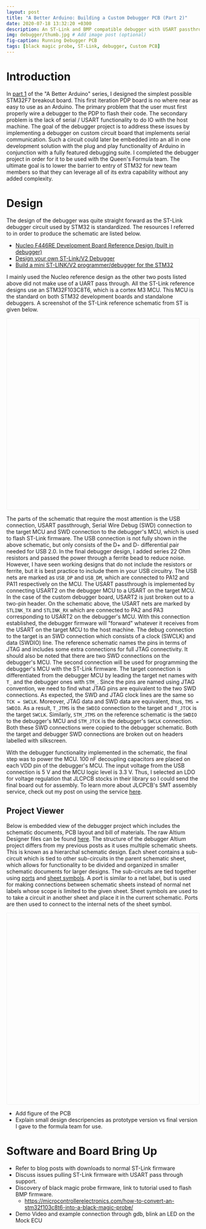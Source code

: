 ```yaml
---
layout: post
title: "A Better Arduino: Building a Custom Debugger PCB (Part 2)"
date: 2020-07-18 13:32:20 +0300
description: An ST-Link and BMP compatible debugger with USART passthrough.
img: debugger/thumb.jpg # Add image post (optional)
fig-caption: Running Debugger PCB
tags: [black magic probe, ST-Link, debugger, Custom PCB]
---
```

<script src="https://viewer.altium.com/client/static/js/embed.js"></script>

# Introduction

In [part 1](../peterson-dev-platform) of the "A Better Arduino" series, I
designed the simplest possible STM32F7 breakout board. This first iteration PDP
board is no where near as easy to use as an Arduino. The primary problem that
the user must first properly wire a debugger to the PDP to flash their code. The
secondary problem is the lack of serial / USART functionality to do IO with the
host machine. The goal of the debugger project is to address these issues by
implementing a debugger on custom circuit board that implements serial
communication. Such a circuit could later be embedded into an all in one
development solution with the plug and play functionality of Arduino in
conjunction with a fully featured debugging suite. I completed the debugger
project in order for it to be used with the Queen's Formula team. The ultimate
goal is to lower the barrier to entry of STM32 for new team members so that they
can leverage all of its extra capability without any added complexity.

# Design

The design of the debugger was quite straight forward as the ST-Link debugger
circuit used by STM32 is standardized. The resources I referred to in order to
produce the schematic are listed below.

- [Nucleo F446RE Development Board Reference Design (built in debugger)](https://www.arrow.com/en/reference-designs/nucleo-f446re-stm32-nucleo-development-board-with-stm32f446ret6-mcu-supports-arduino-and-st-morpho-connectivity/b480d6e4390793108d4bf54c6c0abfae)
- [Design your own ST-Link/V2
  Debugger](https://luyao-han.online/diy-stlinkv2-debugger/)
- [Build a mini ST-LINK/V2 programmer/debugger for the
  STM32](http://www.micromouseonline.com/2014/01/05/mini-st-linkv2-programmer/)

I mainly used the Nucleo reference design as the other two posts listed above
did not make use of a UART pass through. All the ST-Link reference designs use
an STM32F103C8T6, which is a cortex M3 MCU. This MCU is the standard on both
STM32 development boards and standalone debuggers. A screenshot of the ST-Link
reference schematic from ST is given below.

<div class="altium-ecad-viewer" data-project-src="28781aba-67df-4157-9060-fc9fb9643811" style="border-radius: 0px 0px 4px 4px; height: 500px; border-style: solid; border-width: 1px; border-color: rgb(241, 241, 241); overflow: hidden; max-width: 1280px; max-height: 700px; box-sizing: border-box;"></div>

The parts of the schematic that require the most attention is the USB
connection, USART passthrough, Serial Wire Debug (SWD) connection to the target
MCU and SWD connection to the debugger's MCU, which is used to flash ST-Link
firmware. The USB connection is not fully shown in the above schematic, but only
consists of the D+ and D- differential pair needed for USB 2.0. In the final
debugger design, I added series 22 Ohm resistors and passed the power through a
ferrite bead to reduce noise. However, I have seen working designs that do not
include the resistors or ferrite, but it is best practice to include them in
your USB circuitry. The USB nets are marked as `USB_DP` and `USB_DM`, which are
connected to PA12 and PA11 respectively on the MCU. The USART passthrough is
implemented by connecting USART2 on the debugger MCU to a USART on the target
MCU. In the case of the custom debugger board, USART2 is just broken out to a
two-pin header. On the schematic above, the USART nets are marked by `STLINK_TX`
and `STLINK_RX` which are connected to PA2 and PA3 corresponding to USART2 on
the debugger's MCU. With this connection established, the debugger firmware will
"forward" whatever it receives from the USART on the target MCU to the host
machine. The debug connection to the target is an SWD connection which consists
of a clock (SWCLK) and data (SWDIO) line. The reference schematic names the pins
in terms of JTAG and includes some extra connections for full JTAG connectivity.
It should also be noted that there are two SWD connections on the debugger's
MCU. The second connection will be used for programming the debugger's MCU with
the ST-Link firmware. The target connection is differentiated from the debugger
MCU by leading the target net names with `T_` and the debugger ones with `STM_`.
Since the pins are named using JTAG convention, we need to find what JTAG pins
are equivalent to the two SWD connections. As expected, the SWD and JTAG clock
lines are the same so `TCK = SWCLK`. Moreover, JTAG data and SWD data are
equivalent, thus, `TMS = SWDIO`. As a result, `T_JTMS` is the `SWDIO` connection
to the target and `T_JTCK` is the target `SWCLK`. Similarly, `STM_JTMS` on the
reference schematic is the `SWDIO` to the debugger's MCU and `STM_JTCK` is the
debugger's `SWCLK` connection. Both these SWD connections were copied to the
debugger schematic. Both the target and debugger SWD connections are broken out
on headers labelled with silkscreen.

With the debugger functionality implemented in the schematic, the final step was
to power the MCU. 100 nF decoupling capacitors are placed on each VDD pin of the
debugger's MCU. The input voltage from the USB connection is 5 V and the MCU
logic level is 3.3 V. Thus, I selected an LDO for voltage regulation that JLCPCB
stocks in their library so I could send the final board out for assembly. To
learn more about JLCPCB's SMT assembly service, check out my post on using the
service [here](../can-transceiver).

## Project Viewer

Below is embedded view of the debugger project which includes the schematic
documents, PCB layout and bill of materials. The raw Altium Designer files can
be found [here](https://github.com/ethanmpeterson/boards/tree/main/Debugger).
The structure of the debugger Altium project differs from my previous posts as
it uses multiple schematic sheets. This is known as a hierarchal schematic
design. Each sheet contains a sub-circuit which is tied to other sub-circuits in
the parent schematic sheet, which allows for functionality to be divided and
organized in smaller schematic documents for larger designs. The sub-circuits
are tied together using
[ports](https://www.altium.com/documentation/altium-designer/sch-obj-portport-ad)
and [sheet
symbols](https://www.altium.com/documentation/altium-designer/sch-obj-sheetsymbolsheet-symbol-ad#:~:text=A%20sheet%20symbol%20is%20an,a%20multi%2Dsheet%20hierarchical%20design.).
A port is similar to a net label, but is used for making connections between
schematic sheets instead of normal net labels whose scope is limited to the
given sheet. Sheet symbols are used to to take a circuit in another sheet and
place it in the current schematic. Ports are then used to connect to the
internal nets of the sheet symbol.

<div class="altium-ecad-viewer" data-project-src="635e033c-5e88-466e-bfc2-b4e6128dc9e9" style="border-radius: 0px 0px 4px 4px; height: 500px; border-style: solid; border-width: 1px; border-color: rgb(241, 241, 241); overflow: hidden; max-width: 1280px; max-height: 700px; box-sizing: border-box;"></div>

- Add figure of the PCB
- Explain small design descripencies as prototype version vs final version I gave to the formula team for use.

# Software and Board Bring Up

- Refer to blog posts with downloads to normal ST-Link firmware
- Discuss issues pulling ST-Link firmware with USART pass through support.
- Discovery of black magic probe firmware, link to tutorial used to flash BMP firmware.
    - https://microcontrollerelectronics.com/how-to-convert-an-stm32f103c8t6-into-a-black-magic-probe/
- Demo Video and example connection through gdb, blink an LED on the Mock ECU
